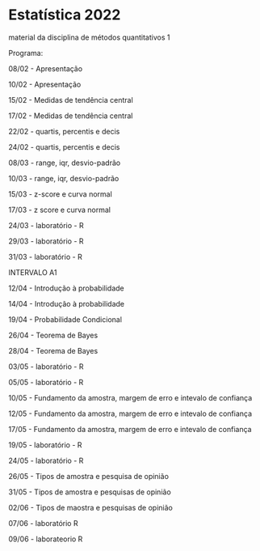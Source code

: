 # Estatística 2022

material  da disciplina de métodos quantitativos 1


Programa:

08/02 - Apresentação

10/02 - Apresentação

15/02 - Medidas de tendência central

17/02 - Medidas de tendência central

22/02 - quartis, percentis e decis

24/02 - quartis, percentis e decis

08/03 - range, iqr, desvio-padrão

10/03 - range, iqr, desvio-padrão

15/03 - z-score e curva normal

17/03 - z score e curva normal

24/03 - laboratório - R

29/03 - laboratório - R

31/03 - laboratório - R

INTERVALO A1

12/04 - Introdução à probabilidade

14/04 - Introdução à probabilidade

19/04 - Probabilidade Condicional

26/04 - Teorema de Bayes

28/04 - Teorema de Bayes

03/05 - laboratório - R

05/05 - laboratório - R

10/05 - Fundamento da amostra, margem de erro e intevalo de confiança

12/05 - Fundamento da amostra, margem de erro e intevalo de confiança

17/05 - Fundamento da amostra, margem de erro e intevalo de confiança

19/05 - laboratório - R

24/05 - laboratório - R

26/05 - Tipos de amostra e pesquisa de opinião

31/05 - Tipos de amostra e pesquisas de opinião

02/06 - Tipos de maostra e pesquisas de opinião

07/06 - laboratório R

09/06 - laborateorio R
